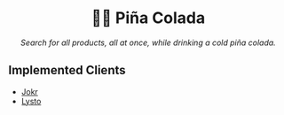 #

<h1 align="center">🍍🥛 Piña Colada</h1>

<p align="center">
    <em>
        Search for all products, all at once, while drinking a cold piña colada.
    </em>
</p>

## Implemented Clients
- [Jokr](https://www.jokr.com/)
- [Lysto](https://www.lysto.cl/)
